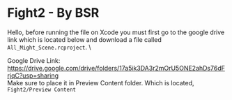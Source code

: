 # Fight2 - By BSR
Hello, before running the file on Xcode you must first go to the google drive link which is located below and download a file called `All_Might_Scene.rcproject`. \

Google Drive Link: https://drive.google.com/drive/folders/17a5ik3DA3r2mOrU5ONE2ahDs76dFrjqC?usp=sharing
<br> Make sure to place it in Preview Content folder. Which is located,  `Fight2/Preview Content`

